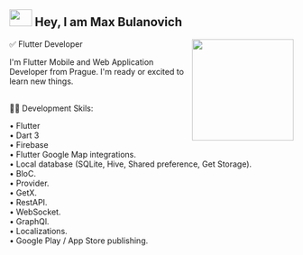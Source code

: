 ## <img src="https://media.tenor.com/images/30169e4a670daf12443df7d2dd140176/tenor.gif" width="40px" height="30px"/> Hey, I am Max Bulanovich
<img height="180em" align="right" src="https://user-images.githubusercontent.com/59374587/153518639-7a26f075-9621-4c47-bae8-e46c957d09a7.png"/>
✅ Flutter Developer <br/>  


I'm Flutter Mobile and Web Application Developer from Prague. I'm ready or excited to learn new things.<br/><br/>


👨‍💻 Development Skils:<br/>

• Flutter <br/>
• Dart 3<br/>
• Firebase <br/>
• Flutter Google Map integrations.<br/>
• Local database (SQLite, Hive, Shared preference, Get Storage).<br/>
• BloC.<br/>
• Provider.<br/>
• GetX.<br/>
• RestAPI.<br/>
• WebSocket.<br/>
• GraphQl.<br/>
• Localizations.<br/>
• Google Play / App Store publishing.<br/>


